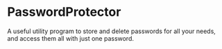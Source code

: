 # PasswordProtector
A useful utility program to store and delete passwords for all your needs, and access them all with just one password.
